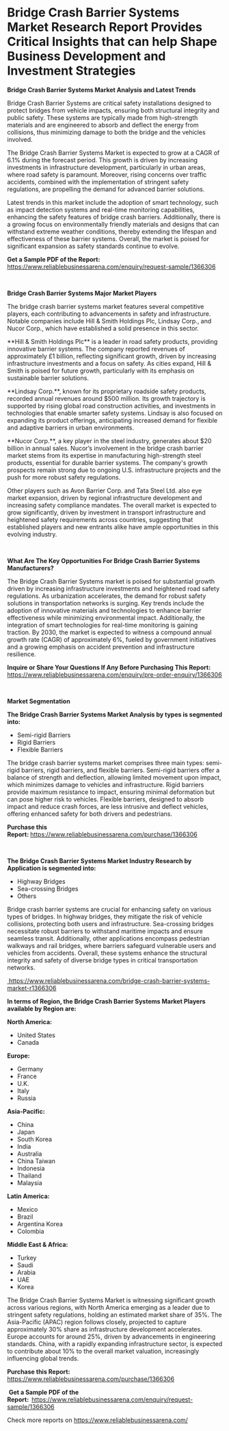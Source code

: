 <p><h1>Bridge Crash Barrier Systems Market Research Report Provides Critical Insights that can help Shape Business Development and Investment Strategies</h1></p><p><strong>Bridge Crash Barrier Systems Market Analysis and Latest Trends</strong></p>
<p><p>Bridge Crash Barrier Systems are critical safety installations designed to protect bridges from vehicle impacts, ensuring both structural integrity and public safety. These systems are typically made from high-strength materials and are engineered to absorb and deflect the energy from collisions, thus minimizing damage to both the bridge and the vehicles involved.</p><p>The Bridge Crash Barrier Systems Market is expected to grow at a CAGR of 6.1% during the forecast period. This growth is driven by increasing investments in infrastructure development, particularly in urban areas, where road safety is paramount. Moreover, rising concerns over traffic accidents, combined with the implementation of stringent safety regulations, are propelling the demand for advanced barrier solutions. </p><p>Latest trends in this market include the adoption of smart technology, such as impact detection systems and real-time monitoring capabilities, enhancing the safety features of bridge crash barriers. Additionally, there is a growing focus on environmentally friendly materials and designs that can withstand extreme weather conditions, thereby extending the lifespan and effectiveness of these barrier systems. Overall, the market is poised for significant expansion as safety standards continue to evolve.</p></p>
<p><strong>Get a Sample PDF of the Report:&nbsp;</strong> <a href="https://www.reliablebusinessarena.com/enquiry/request-sample/1366306?utm_campaign=3251&utm_medium=2&utm_source=Github&utm_content=ia&utm_term=22032025&utm_id=bridge-crash-barrier-systems">https://www.reliablebusinessarena.com/enquiry/request-sample/1366306</a></p>
<p>&nbsp;</p>
<p><strong>Bridge Crash Barrier Systems Major Market Players</strong></p>
<p><p>The bridge crash barrier systems market features several competitive players, each contributing to advancements in safety and infrastructure. Notable companies include Hill & Smith Holdings Plc, Lindsay Corp., and Nucor Corp., which have established a solid presence in this sector.</p><p>**Hill & Smith Holdings Plc** is a leader in road safety products, providing innovative barrier systems. The company reported revenues of approximately £1 billion, reflecting significant growth, driven by increasing infrastructure investments and a focus on safety. As cities expand, Hill & Smith is poised for future growth, particularly with its emphasis on sustainable barrier solutions.</p><p>**Lindsay Corp.**, known for its proprietary roadside safety products, recorded annual revenues around $500 million. Its growth trajectory is supported by rising global road construction activities, and investments in technologies that enable smarter safety systems. Lindsay is also focused on expanding its product offerings, anticipating increased demand for flexible and adaptive barriers in urban environments.</p><p>**Nucor Corp.**, a key player in the steel industry, generates about $20 billion in annual sales. Nucor’s involvement in the bridge crash barrier market stems from its expertise in manufacturing high-strength steel products, essential for durable barrier systems. The company's growth prospects remain strong due to ongoing U.S. infrastructure projects and the push for more robust safety regulations.</p><p>Other players such as Avon Barrier Corp. and Tata Steel Ltd. also eye market expansion, driven by regional infrastructure development and increasing safety compliance mandates. The overall market is expected to grow significantly, driven by investment in transport infrastructure and heightened safety requirements across countries, suggesting that established players and new entrants alike have ample opportunities in this evolving industry.</p></p>
<p>&nbsp;</p>
<p><strong>What Are The Key Opportunities For Bridge Crash Barrier Systems Manufacturers?</strong></p>
<p><p>The Bridge Crash Barrier Systems market is poised for substantial growth driven by increasing infrastructure investments and heightened road safety regulations. As urbanization accelerates, the demand for robust safety solutions in transportation networks is surging. Key trends include the adoption of innovative materials and technologies to enhance barrier effectiveness while minimizing environmental impact. Additionally, the integration of smart technologies for real-time monitoring is gaining traction. By 2030, the market is expected to witness a compound annual growth rate (CAGR) of approximately 6%, fueled by government initiatives and a growing emphasis on accident prevention and infrastructure resilience.</p></p>
<p><strong>Inquire or Share Your Questions If Any Before Purchasing This Report:</strong> <a href="https://www.reliablebusinessarena.com/enquiry/pre-order-enquiry/1366306?utm_campaign=3251&utm_medium=2&utm_source=Github&utm_content=ia&utm_term=22032025&utm_id=bridge-crash-barrier-systems">https://www.reliablebusinessarena.com/enquiry/pre-order-enquiry/1366306</a></p>
<p>&nbsp;</p>
<p><strong>Market Segmentation</strong></p>
<p><strong>The Bridge Crash Barrier Systems Market Analysis by types is segmented into:</strong></p>
<p><ul><li>Semi-rigid Barriers</li><li>Rigid Barriers</li><li>Flexible Barriers</li></ul></p>
<p><p>The bridge crash barrier systems market comprises three main types: semi-rigid barriers, rigid barriers, and flexible barriers. Semi-rigid barriers offer a balance of strength and deflection, allowing limited movement upon impact, which minimizes damage to vehicles and infrastructure. Rigid barriers provide maximum resistance to impact, ensuring minimal deformation but can pose higher risk to vehicles. Flexible barriers, designed to absorb impact and reduce crash forces, are less intrusive and deflect vehicles, offering enhanced safety for both drivers and pedestrians.</p></p>
<p><strong>Purchase this Report:&nbsp;</strong><a href="https://www.reliablebusinessarena.com/purchase/1366306?utm_campaign=3251&utm_medium=2&utm_source=Github&utm_content=ia&utm_term=22032025&utm_id=bridge-crash-barrier-systems">https://www.reliablebusinessarena.com/purchase/1366306</a></p>
<p>&nbsp;</p>
<p><strong>The Bridge Crash Barrier Systems Market Industry Research by Application is segmented into:</strong></p>
<p><ul><li>Highway Bridges</li><li>Sea-crossing Bridges</li><li>Others</li></ul></p>
<p><p>Bridge crash barrier systems are crucial for enhancing safety on various types of bridges. In highway bridges, they mitigate the risk of vehicle collisions, protecting both users and infrastructure. Sea-crossing bridges necessitate robust barriers to withstand maritime impacts and ensure seamless transit. Additionally, other applications encompass pedestrian walkways and rail bridges, where barriers safeguard vulnerable users and vehicles from accidents. Overall, these systems enhance the structural integrity and safety of diverse bridge types in critical transportation networks.</p></p>
<p><a href="https://www.reliablebusinessarena.com/bridge-crash-barrier-systems-market-r1366306?utm_campaign=3251&utm_medium=2&utm_source=Github&utm_content=ia&utm_term=22032025&utm_id=bridge-crash-barrier-systems">&nbsp;https://www.reliablebusinessarena.com/bridge-crash-barrier-systems-market-r1366306</a></p>
<p><strong>In terms of Region, the Bridge Crash Barrier Systems Market Players available by Region are:</strong></p>
<p>
    <p> <strong> North America: </strong>
        <ul>
            <li>United States</li>
            <li>Canada</li>
        </ul>
        </p> 
    <p> <strong> Europe: </strong>
        <ul>
            <li>Germany</li>
            <li>France</li>
            <li>U.K.</li>
            <li>Italy</li>
            <li>Russia</li>
        </ul>
        </p> 
    <p> <strong> Asia-Pacific: </strong>
        <ul>
            <li>China</li>
            <li>Japan</li>
            <li>South Korea</li>
            <li>India</li>
            <li>Australia</li>
            <li>China Taiwan</li>
            <li>Indonesia</li>
            <li>Thailand</li>
            <li>Malaysia</li>
        </ul>
        </p> 
    <p> <strong> Latin America: </strong>
        <ul>
            <li>Mexico</li>
            <li>Brazil</li>
            <li>Argentina Korea</li>
            <li>Colombia</li>
        </ul>
        </p> 
    <p> <strong> Middle East & Africa: </strong>
        <ul>
            <li>Turkey</li>
            <li>Saudi</li>
            <li>Arabia</li>
            <li>UAE</li>
            <li>Korea</li>
        </ul>
    </p>
    </p>
<p><p>The Bridge Crash Barrier Systems Market is witnessing significant growth across various regions, with North America emerging as a leader due to stringent safety regulations, holding an estimated market share of 35%. The Asia-Pacific (APAC) region follows closely, projected to capture approximately 30% share as infrastructure development accelerates. Europe accounts for around 25%, driven by advancements in engineering standards. China, with a rapidly expanding infrastructure sector, is expected to contribute about 10% to the overall market valuation, increasingly influencing global trends.</p></p>
<p><strong>Purchase this Report: </strong><a href="https://www.reliablebusinessarena.com/purchase/1366306?utm_campaign=3251&utm_medium=2&utm_source=Github&utm_content=ia&utm_term=22032025&utm_id=bridge-crash-barrier-systems">https://www.reliablebusinessarena.com/purchase/1366306</a></p>
<p>&nbsp;<strong>Get a Sample PDF of the Report:&nbsp;&nbsp;</strong><a href="https://www.reliablebusinessarena.com/enquiry/request-sample/1366306?utm_campaign=3251&utm_medium=2&utm_source=Github&utm_content=ia&utm_term=22032025&utm_id=bridge-crash-barrier-systems">https://www.reliablebusinessarena.com/enquiry/request-sample/1366306</a></p>
<p><strong></strong></p>
<p>Check more reports on <a href="https://www.reliablebusinessarena.com/?utm_campaign=3251&utm_medium=2&utm_source=Github&utm_content=ia&utm_term=22032025&utm_id=bridge-crash-barrier-systems">https://www.reliablebusinessarena.com/</a></p>